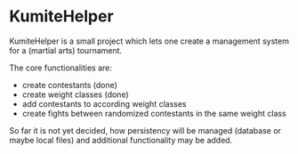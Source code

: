 # KumiteHelper
KumiteHelper is a small project which lets one create a management system for a (martial arts) tournament.

The core functionalities are:

* create contestants (done)
* create weight classes (done)
* add contestants to according weight classes
* create fights between randomized contestants in the same weight class

So far it is not yet decided, how persistency will be managed (database or maybe local files) and additional functionality may be added.